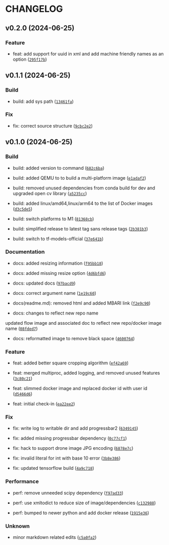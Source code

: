 # CHANGELOG

## v0.2.0 (2024-06-25)

### Feature

* feat: add support for uuid in xml and add machine friendly names as an option ([`295f17b`](https://github.com/mbari-org/voc-cropper/commit/295f17beb70d7b0d4ff480fb647b7cefad9c2a61))

## v0.1.1 (2024-06-25)

### Build

* build: add sys path ([`13461fa`](https://github.com/mbari-org/voc-cropper/commit/13461fa6d789538f7d16471da9c68640f0a123f9))

### Fix

* fix: correct source structure ([`9cbc2e2`](https://github.com/mbari-org/voc-cropper/commit/9cbc2e23d70e3d0c218dd8ac51fd0676df133e52))

## v0.1.0 (2024-06-25)

### Build

* build: added version to command ([`682c6ba`](https://github.com/mbari-org/voc-cropper/commit/682c6ba7828bc91be3968f088c882e8d78a158fc))

* build: added QEMU to to build a multi-platform image ([`e1adaf2`](https://github.com/mbari-org/voc-cropper/commit/e1adaf23d004fb80a2dc46438dcef22cf00bc81e))

* build: removed unused dependencies from conda build for dev and upgraded open cv library ([`a5235cc`](https://github.com/mbari-org/voc-cropper/commit/a5235ccc2a264d13630c0d1a2629b0360c1414f2))

* build: added linux/amd64,linux/arm64 to the list of Docker images ([`d3c5de5`](https://github.com/mbari-org/voc-cropper/commit/d3c5de5b730787491e5d6fd4a85f5ef71de58763))

* build: switch platforms to M1 ([`81368cb`](https://github.com/mbari-org/voc-cropper/commit/81368cb51844c105fc6bf054e1884d859943e684))

* build: simplified release to latest tag sans release tags ([`2b381b3`](https://github.com/mbari-org/voc-cropper/commit/2b381b33f09ecbc970d0d2175d7ae4c08611803a))

* build: switch to tf-models-official ([`37e641b`](https://github.com/mbari-org/voc-cropper/commit/37e641b7685cc16007eb6bae670b1c4e2d3e1c05))

### Documentation

* docs: added resizing information ([`f95bb18`](https://github.com/mbari-org/voc-cropper/commit/f95bb18d5318add768a7559fd1213247b29cd3fa))

* docs: added missing resize option ([`4d6bfd6`](https://github.com/mbari-org/voc-cropper/commit/4d6bfd6b2383bb11435d35b945dc97987eeaf0b5))

* docs: updated docs ([`97bacd9`](https://github.com/mbari-org/voc-cropper/commit/97bacd924b84ec8e59d3ac2c98e791723c0b614c))

* docs: correct argument name ([`1e19c60`](https://github.com/mbari-org/voc-cropper/commit/1e19c6054b7c6996522bfce853ef03e8c9329fde))

* docs(readme.md): removed html and added MBARI link ([`f2e9c90`](https://github.com/mbari-org/voc-cropper/commit/f2e9c90120a19d59e4fb1543e8196d6b15829d51))

* docs: changes to reflect new repo name

updated flow image and associated doc to reflect new repo/docker image name ([`08fded7`](https://github.com/mbari-org/voc-cropper/commit/08fded7d63731c75c41643e77089f561a0d5bb32))

* docs: reformatted image to remove black space ([`4600764`](https://github.com/mbari-org/voc-cropper/commit/46007640dc4298d3c3a8b81ba044cfa65878a92f))

### Feature

* feat: added better square cropping algorithm ([`ef42a69`](https://github.com/mbari-org/voc-cropper/commit/ef42a699c73631bbc0f412963d828662063c4106))

* feat: merged multiproc, added logging, and removed unused features ([`3c80c21`](https://github.com/mbari-org/voc-cropper/commit/3c80c21581db170b56654541584565f291c4a55d))

* feat: slimmed docker image and replaced docker id with user id ([`d5466d6`](https://github.com/mbari-org/voc-cropper/commit/d5466d6c51220d233d53a0563f846ce309b18047))

* feat: initial check-in ([`ea22ee2`](https://github.com/mbari-org/voc-cropper/commit/ea22ee28837b28d040509020127c8e217035d910))

### Fix

* fix: write log to writable dir and add progressbar2 ([`6349145`](https://github.com/mbari-org/voc-cropper/commit/63491459c20046bcf4551dcc6307f1c9d945f726))

* fix: added missing progressbar dependency ([`0c77cf1`](https://github.com/mbari-org/voc-cropper/commit/0c77cf1c72c54ec557ffc11188966a3cf2449b5b))

* fix: hack to support drone image JPG encoding ([`6878e7c`](https://github.com/mbari-org/voc-cropper/commit/6878e7ce12f00089b3084743c96183c1fb1eab75))

* fix: invalid literal for int with base 10 error ([`3b8e386`](https://github.com/mbari-org/voc-cropper/commit/3b8e3869e8079e410f02b7dbd3255be760dfcdd5))

* fix: updated tensorflow build ([`4a9c718`](https://github.com/mbari-org/voc-cropper/commit/4a9c7180e063d6975c33a2a3b082b18cd83e4ba1))

### Performance

* perf: remove unneeded scipy dependency ([`f97ad33`](https://github.com/mbari-org/voc-cropper/commit/f97ad3377281cfa1d284168654cd0bf99f7e7d13))

* perf: use xmltodict to reduce size of image/dependencies ([`c132988`](https://github.com/mbari-org/voc-cropper/commit/c132988ace2bbfb30fbb34c980785c669e63e4b9))

* perf: bumped to newer python and add docker release ([`1915e36`](https://github.com/mbari-org/voc-cropper/commit/1915e36884bc66f835c77eb8caff056a664dd3c1))

### Unknown

* minor markdown related edits ([`c5a0fa2`](https://github.com/mbari-org/voc-cropper/commit/c5a0fa2c5afe5786b01bb56ccbeb34ba137fc9bc))
